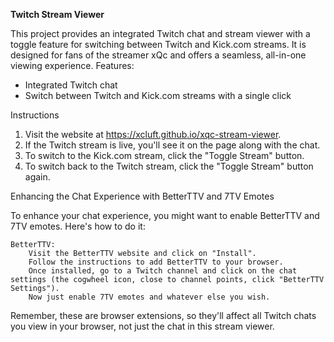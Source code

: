 **Twitch Stream Viewer**

This project provides an integrated Twitch chat and stream viewer with a toggle feature for switching between Twitch and Kick.com streams. It is designed for fans of the streamer xQc and offers a seamless, all-in-one viewing experience.
Features:

  * Integrated Twitch chat
  * Switch between Twitch and Kick.com streams with a single click

Instructions

  1. Visit the website at https://xcluft.github.io/xqc-stream-viewer.
  2. If the Twitch stream is live, you'll see it on the page along with the chat.
  3. To switch to the Kick.com stream, click the "Toggle Stream" button.
  4. To switch back to the Twitch stream, click the "Toggle Stream" button again.

Enhancing the Chat Experience with BetterTTV and 7TV Emotes

To enhance your chat experience, you might want to enable BetterTTV and 7TV emotes. Here's how to do it:

    BetterTTV:
        Visit the BetterTTV website and click on "Install".
        Follow the instructions to add BetterTTV to your browser.
        Once installed, go to a Twitch channel and click on the chat settings (the cogwheel icon, close to channel points, click "BetterTTV Settings").
        Now just enable 7TV emotes and whatever else you wish.

Remember, these are browser extensions, so they'll affect all Twitch chats you view in your browser, not just the chat in this stream viewer.
